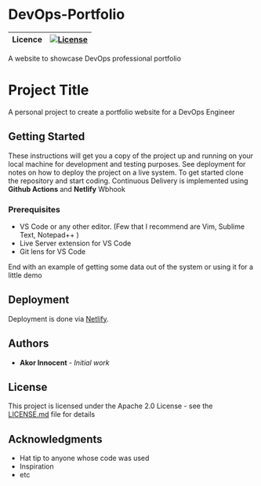# DevOps-Portfolio 

| **Licence**  | [![License](https://img.shields.io/badge/License-Apache%202.0-blue.svg)](https://opensource.org/licenses/Apache-2.0)  |
|---|---|

A website to showcase DevOps professional portfolio
# Project Title

A personal project to create a portfolio website for a DevOps Engineer

## Getting Started

These instructions will get you a copy of the project up and running on your local machine for development and testing purposes.
See deployment for notes on how to deploy the project on a live system.
To get started clone the repository and start coding. Continuous Delivery is implemented using __Github Actions__ and __Netlify__ Wbhook

### Prerequisites

- VS Code or any other editor. (Few that I recommend are Vim, Sublime Text, Notepad++ )
- Live Server extension for VS Code
- Git lens for VS Code


End with an example of getting some data out of the system or using it for a little demo


## Deployment

Deployment is done via [Netlify](https://www.netlify.com/).

## Authors

* **Akor Innocent** - *Initial work* 

## License

This project is licensed under the Apache 2.0 License - see the [LICENSE.md](LICENSE.md) file for details

## Acknowledgments

* Hat tip to anyone whose code was used
* Inspiration
* etc
